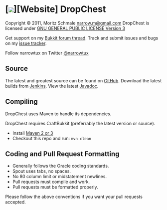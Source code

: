 [![][Project Logo]][Website]
DropChest
=========

Copyright &copy; 2011, Moritz Schmale <narrow.m@gmail.com>
DropChest is licensed under [GNU GENERAL PUBLIC LICENSE Version 3][License]

Get support on my [Bukkit forum thread][Forum].
Track and submit issues and bugs on my [issue tracker][Issues].

Follow narrowtux on Twitter [@narrowtux][Twitter]

Source
------
The latest and greatest source can be found on [GitHub].
Download the latest builds from [Jenkins].
View the latest [Javadoc].

Compiling
---------
DropChest uses Maven to handle its dependencies.

DropChest requires CraftBukkit (preferrably the latest version or source).
* Install [Maven 2 or 3](http://maven.apache.org/download.html)
* Checkout this repo and run: `mvn clean`

Coding and Pull Request Formatting
----------------------------------
* Generally follows the Oracle coding standards.
* Spout uses tabs, no spaces.
* No 80 column limit or midstatement newlines.
* Pull requests must compile and work.
* Pull requests must be formatted properly.

Please follow the above conventions if you want your pull requests accepted.

[Project Logo]: http://www.gravatar.com/avatar/f110a5b8feacea25275521f4efd0d7f2?s=148
[License]: http://www.gnu.org/licenses/gpl.html
[Forum]: http://forums.bukkit.org/threads/3835/
[GitHub]: https://github.com/narrowtux/DropChest
[Javadoc]: http://ci.craftfire.com/view/narrowtux/job/DropChest/javadoc
[Jenkins]: http://ci.craftfire.com/view/narrowtux
[Issues]: https://github.com/narrowtux/DropChest/issues
[Twitter]: http://twitter.com/narrowtux
